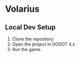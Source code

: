 # Volarius

## Local Dev Setup

1. Clone the repository
1. Open the project in GODOT 4.x
1. Run the game.
